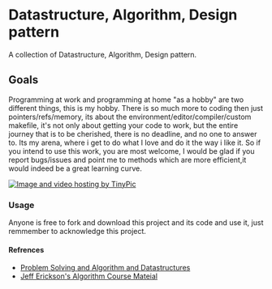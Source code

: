 # Datastructure, Algorithm, Design pattern
A collection of Datastructure, Algorithm, Design pattern.

## Goals
Programming at work and programming at home "as a hobby" are two different things,
this is my hobby. There is so much more to coding then just pointers/refs/memory, 
its about the environment/editor/compiler/custom makefile, it's not only about getting 
your code to work, but the entire journey that is to be cherished, there is no deadline, 
and no one to answer to. Its my arena, where i get to do what I love and do it the way i 
like it.  So if you intend to use this work, you are most welcome, I would be glad
if you report bugs/issues and point me to methods which are more efficient,it would indeed 
be a great learning curve.

<a href="http://tinypic.com?ref=2djct1l" target="_blank"><img alt="Image and video hosting by TinyPic" src="http://i43.tinypic.com/2djct1l.png" border="0" /></a>
### Usage
Anyone is free to fork and download this project and its code and use it, just remmember to 
acknowledge this project.

#### Refrences
* [Problem Solving and Algorithm and Datastructures](http://interactivepython.org/runestone/static/pythonds/index.html)
* [Jeff Erickson's Algorithm Course Mateial](http://www.cs.uiuc.edu/~jeffe/teaching/algorithms/)
